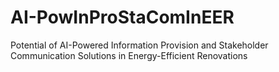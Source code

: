 # AI-PowInProStaComInEER
Potential of AI-Powered Information Provision and Stakeholder Communication Solutions in Energy-Efficient Renovations
